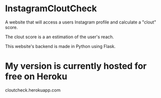# InstagramCloutCheck
A website that will access a users Instagram profile and calculate a "clout" score.

The clout score is a an estimation of the user's reach.

This website's backend is made in Python using Flask.


# My version is currently hosted for free on Heroku

cloutcheck.herokuapp.com
